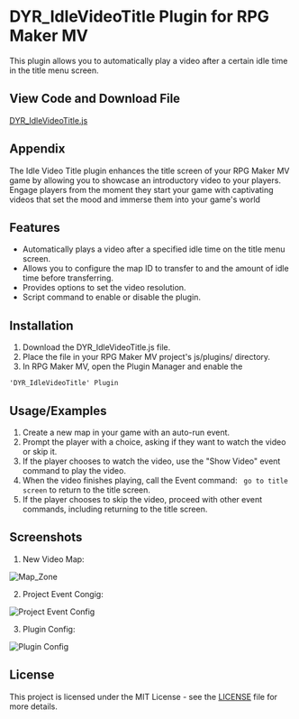 
# DYR_IdleVideoTitle Plugin for RPG Maker MV

This plugin allows you to automatically play a video after a certain idle time in the title menu screen.

## View Code and Download File

[DYR_IdleVideoTitle.js](https://github.com/Danyerusama/DYR_IdleVideoTitle/blob/10e6f60b4b9057141604b0f50650a7fffb88719b/DYR_IdleVideoTitle.js)

## Appendix

The Idle Video Title plugin enhances the title screen of your RPG Maker MV game by allowing you to showcase an introductory video to your players. Engage players from the moment they start your game with captivating videos that set the mood and immerse them into your game's world

## Features

- Automatically plays a video after a specified idle time on the title menu screen.
- Allows you to configure the map ID to transfer to and the amount of idle time before transferring.
- Provides options to set the video resolution.
- Script command to enable or disable the plugin.


## Installation

1. Download the DYR_IdleVideoTitle.js file.
2. Place the file in your RPG Maker MV project's js/plugins/ directory.
3. In RPG Maker MV, open the Plugin Manager and enable the 
``` 
'DYR_IdleVideoTitle' Plugin

```
    
## Usage/Examples

1. Create a new map in your game with an auto-run event.
2. Prompt the player with a choice, asking if they want to watch the video or skip it.
3. If the player chooses to watch the video, use the "Show Video" event command to play the video.
4. When the video finishes playing, call the Event command: ``` go to title screen``` to return to the title screen.
5. If the player chooses to skip the video, proceed with other event commands, including returning to the title screen.


## Screenshots

1. New Video Map:
   
![Map_Zone](https://github.com/Danyerusama/DYR_IdleVideoTitle/assets/142346653/d5be882b-2537-436c-8d09-39ba35eed88a)

2. Project Event Congig:
     
![Project Event Config](https://github.com/Danyerusama/DYR_IdleVideoTitle/assets/142346653/a3123efa-6207-4eab-9bf7-7b1cdb2880dd)

3. Plugin Config:
   
![Plugin Config](https://github.com/Danyerusama/DYR_IdleVideoTitle/assets/142346653/ce3b821e-35b9-48f8-b36b-b66c196f08d3)



## License
This project is licensed under the MIT License - see the [LICENSE](https://github.com/Danyerusama/DYR_IdleVideoTitle/blob/94ceb843b5d2f9b5f51aa7eec3788e41f5f0cdb3/LICENSE) file for more details.
